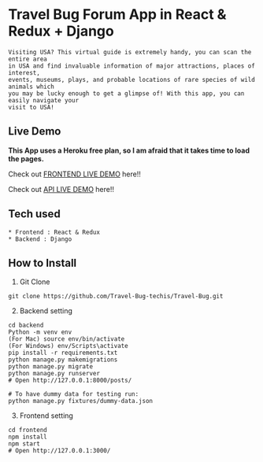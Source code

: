 #  Travel Bug Forum App in React & Redux + Django

```
Visiting USA? This virtual guide is extremely handy, you can scan the entire area
in USA and find invaluable information of major attractions, places of interest,
events, museums, plays, and probable locations of rare species of wild animals which 
you may be lucky enough to get a glimpse of! With this app, you can easily navigate your
visit to USA!
```

## Live Demo

**This App uses a Heroku free plan, so I am afraid that it takes time to load the pages.**

Check out [FRONTEND LIVE DEMO](https://travel-bug-frontend-gd.herokuapp.com/) here!!

Check out [API LIVE DEMO](https://travel-bug-backend-gd.herokuapp.com/) here!!

## Tech used

```
* Frontend : React & Redux
* Backend : Django
```

## How to Install

1. Git Clone

```
git clone https://github.com/Travel-Bug-techis/Travel-Bug.git
```

2. Backend setting

```
cd backend
Python -m venv env
(For Mac) source env/bin/activate
(For Windows) env/Scripts\activate
pip install -r requirements.txt
python manage.py makemigrations
python manage.py migrate
python manage.py runserver
# Open http://127.0.0.1:8000/posts/

# To have dummy data for testing run:
python manage.py fixtures/dummy-data.json
```

3. Frontend setting

```
cd frontend
npm install
npm start
# Open http://127.0.0.1:3000/
```
